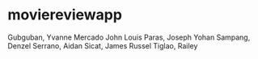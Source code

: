 # moviereviewapp

Gubguban, Yvanne
Mercado John Louis
Paras, Joseph Yohan
Sampang, Denzel
Serrano, Aidan 
Sicat, James Russel 
Tiglao, Railey
